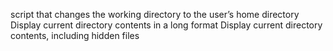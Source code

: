 script that changes the working directory to the user’s home directory
Display current directory contents in a long format
Display current directory contents, including hidden files
